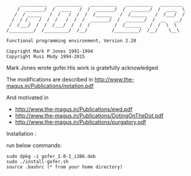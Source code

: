 
         __________   __________   __________   __________   ________
        /  _______/  /  ____   /  /  _______/  /  _______/  /  ____  \
       /  / _____   /  /   /  /  /  /______   /  /______   /  /___/  /
      /  / /_   /  /  /   /  /  /  _______/  /  _______/  /  __   __/
     /  /___/  /  /  /___/  /  /  /         /  /______   /  /  \  \ 
    /_________/  /_________/  /__/         /_________/  /__/    \__\

    Functional programming environment, Version 2.20

    Copyright Mark P Jones 1991-1994
    Copyright Rusi Mody 1994-2015


Mark Jones wrote gofer.His work is gratefully acknowledged

The modifications are described in
http://www.the-magus.in/Publications/notation.pdf 

And motivated in
- http://www.the-magus.in/Publications/ewd.pdf
- http://www.the-magus.in/Publications/DotingOnTheDot.pdf
- http://www.the-magus.in/Publications/purgatory.pdf


Installation :

run below commands: 

	sudo dpkg -i gofer_1.0-1_i386.deb
	sudo ./install-gofer.sh
	source .bashrc (* from your home directory)

